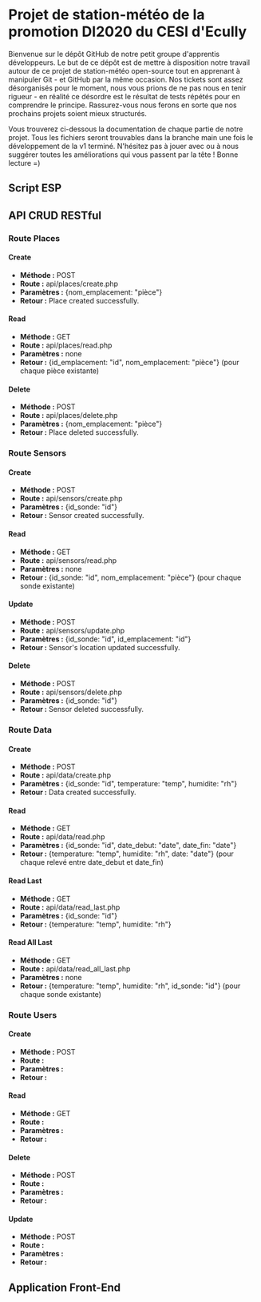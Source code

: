 <h1>Projet de station-météo de la promotion DI2020 du CESI d'Ecully</h1>
<p>Bienvenue sur le dépôt GitHub de notre petit groupe d'apprentis développeurs. Le but de ce dépôt est de mettre à disposition notre travail autour de ce projet de station-météo open-source tout en apprenant à manipuler Git - et GitHub par la même occasion. Nos tickets sont assez désorganisés pour le moment, nous vous prions de ne pas nous en tenir rigueur - en réalité ce désordre est le résultat de tests répétés pour en comprendre le principe. Rassurez-vous nous ferons en sorte que nos prochains projets soient mieux structurés.</p>

<p>Vous trouverez ci-dessous la documentation de chaque partie de notre projet. Tous les fichiers seront trouvables dans la branche main une fois le développement de la v1 terminé. N'hésitez pas à jouer avec ou à nous suggérer toutes les améliorations qui vous passent par la tête ! Bonne lecture =)</p>

<h2>Script ESP</h2>

<h2>API CRUD RESTful</h2>

<h3>Route Places</h3>

<h4>Create</h4>

<ul>
  <li><strong>Méthode :</strong> POST</li>
  <li><strong>Route :</strong> api/places/create.php</li>
  <li><strong>Paramètres :</strong> {nom_emplacement: "pièce"}</li>
  <li><strong>Retour :</strong> Place created successfully.</li>
</ul>

<h4>Read</h4>

<ul>
  <li><strong>Méthode :</strong> GET</li>
  <li><strong>Route :</strong> api/places/read.php</li>
  <li><strong>Paramètres :</strong> none</li>
  <li><strong>Retour :</strong> {id_emplacement: "id", nom_emplacement: "pièce"} (pour chaque pièce existante)</li>
</ul>

<h4>Delete</h4>

<ul>
  <li><strong>Méthode :</strong> POST</li>
  <li><strong>Route :</strong> api/places/delete.php</li>
  <li><strong>Paramètres :</strong> {nom_emplacement: "pièce"}</li>
  <li><strong>Retour :</strong> Place deleted successfully.</li>
</ul>

<h3>Route Sensors</h3>

<h4>Create</h4>

<ul>
  <li><strong>Méthode :</strong> POST</li>
  <li><strong>Route :</strong> api/sensors/create.php</li>
  <li><strong>Paramètres :</strong> {id_sonde: "id"}</li>
  <li><strong>Retour :</strong> Sensor created successfully.</li>
</ul>

<h4>Read</h4>

<ul>
  <li><strong>Méthode :</strong> GET</li>
  <li><strong>Route :</strong> api/sensors/read.php</li>
  <li><strong>Paramètres :</strong> none</li>
  <li><strong>Retour :</strong> {id_sonde: "id", nom_emplacement: "pièce"} (pour chaque sonde existante)</li>
</ul>

<h4>Update</h4>

<ul>
  <li><strong>Méthode :</strong> POST</li>
  <li><strong>Route :</strong> api/sensors/update.php</li>
  <li><strong>Paramètres :</strong> {id_sonde: "id", id_emplacement: "id"}</li>
  <li><strong>Retour :</strong> Sensor's location updated successfully.</li>
</ul>

<h4>Delete</h4>

<ul>
  <li><strong>Méthode :</strong> POST</li>
  <li><strong>Route :</strong> api/sensors/delete.php</li>
  <li><strong>Paramètres :</strong> {id_sonde: "id"}</li>
  <li><strong>Retour :</strong> Sensor deleted successfully.</li>
</ul>

<h3>Route Data</h3>

<h4>Create</h4>

<ul>
  <li><strong>Méthode :</strong> POST</li>
  <li><strong>Route :</strong> api/data/create.php</li>
  <li><strong>Paramètres :</strong> {id_sonde: "id", temperature: "temp", humidite: "rh"}</li>
  <li><strong>Retour :</strong> Data created successfully.</li>
</ul>

<h4>Read</h4>

<ul>
  <li><strong>Méthode :</strong> GET</li>
  <li><strong>Route :</strong> api/data/read.php</li>
  <li><strong>Paramètres :</strong> {id_sonde: "id", date_debut: "date", date_fin: "date"}</li>
  <li><strong>Retour :</strong> {temperature: "temp", humidite: "rh", date: "date"} (pour chaque relevé entre date_debut et date_fin)</li>
</ul>

<h4>Read Last</h4>

<ul>
  <li><strong>Méthode :</strong> GET</li>
  <li><strong>Route :</strong> api/data/read_last.php</li>
  <li><strong>Paramètres :</strong> {id_sonde: "id"}</li>
  <li><strong>Retour :</strong> {temperature: "temp", humidite: "rh"}</li>
</ul>

<h4>Read All Last</h4>

<ul>
  <li><strong>Méthode :</strong> GET</li>
  <li><strong>Route :</strong> api/data/read_all_last.php</li>
  <li><strong>Paramètres :</strong> none</li>
  <li><strong>Retour :</strong> {temperature: "temp", humidite: "rh", id_sonde: "id"} (pour chaque sonde existante)</li>
</ul>

<h3>Route Users</h3>

<h4>Create</h4>

<ul>
  <li><strong>Méthode :</strong> POST</li>
  <li><strong>Route :</strong> </li>
  <li><strong>Paramètres :</strong> </li>
  <li><strong>Retour :</strong> </li>
</ul>

<h4>Read</h4>

<ul>
  <li><strong>Méthode :</strong> GET</li>
  <li><strong>Route :</strong> </li>
  <li><strong>Paramètres :</strong> </li>
  <li><strong>Retour :</strong> </li>
</ul>

<h4>Delete</h4>

<ul>
  <li><strong>Méthode :</strong> POST</li>
  <li><strong>Route :</strong> </li>
  <li><strong>Paramètres :</strong> </li>
  <li><strong>Retour :</strong> </li>
</ul>

<h4>Update</h4>

<ul>
  <li><strong>Méthode :</strong> POST</li>
  <li><strong>Route :</strong> </li>
  <li><strong>Paramètres :</strong> </li>
  <li><strong>Retour :</strong> </li>
</ul>

<h2>Application Front-End</h2>
